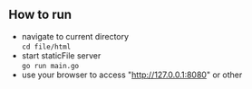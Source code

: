 ## How to run
* navigate to current directory  
`cd file/html`
* start staticFile server  
`go run main.go`
* use your browser to access "http://127.0.0.1:8080" or other